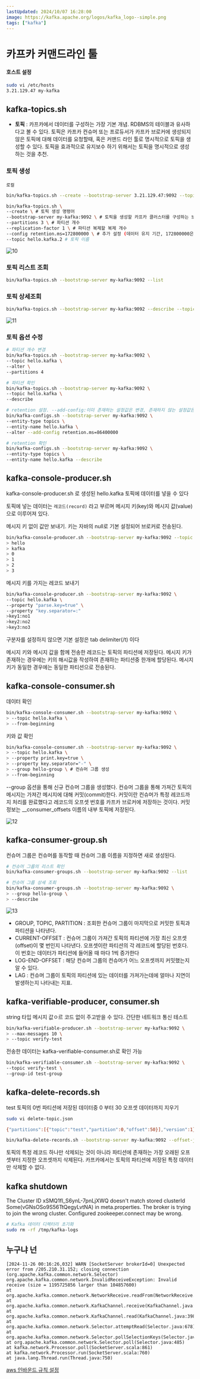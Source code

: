 ```yaml
---
lastUpdated: 2024/10/07 16:28:00
image: https://kafka.apache.org/logos/kafka_logo--simple.png
tags: ["kafka"]
---
```


# 카프카 커맨드라인 툴

#### 호스트 설정
```sh
sudo vi /etc/hosts
3.21.129.47 my-kafka
```

## kafka-topics.sh

- **토픽** : 카프카에서 데이터를 구성하는 가장 기본 개념. RDBMS의 테이블과 유사하다고 볼 수 있다. 토픽은 카프카 컨슈머 또는 프로듀서가 카프카 브로커에 생성되지 않은 토픽에 대해 데이터를 요청할때, 혹은 커맨드 라인 툴로 명시적으로 토픽을 생성할 수 있다. 토픽을 효과적으로 유지보수 하기 위해서는 토픽을 명시적으로 생성하는 것을 추천.

### 토픽 생성

`로컬`

```sh
bin/kafka-topics.sh --create --bootstrap-server 3.21.129.47:9092 --topic hello.kafka

bin/kafka-topics.sh \
--create \ # 토픽 생성 명령어
--bootstrap-server my-kafka:9092 \ # 토픽을 생성할 카프카 클러스터를 구성하는 브로커들의 ip 와 port
--partitions 3 \ # 파티션 개수
--replication-factor 1 \ # 파티션 복제할 복제 개수
--config retention.ms=172800000 \ # 추가 설정 (데이터 유지 기간, 172800000은 2일이다.)
--topic hello.kafka.2 # 토픽 이름

```

![10](~@image/2024/kafka/10.png)

### 토픽 리스트 조회

```sh
bin/kafka-topics.sh --bootstrap-server my-kafka:9092 --list
```

### 토픽 상세조회

```sh
bin/kafka-topics.sh --bootstrap-server my-kafka:9092 --describe --topic hello.kafka.2
```

![11](~@image/2024/kafka/11.png)

### 토픽 옵션 수정

```sh
# 파티션 개수 변경
bin/kafka-topics.sh --bootstrap-server my-kafka:9092 \
--topic hello.kafka \
--alter \
--partitions 4 

# 파티션 확인
bin/kafka-topics.sh --bootstrap-server my-kafka:9092 \
--topic hello.kafka \
--describe 

# retention 설정. --add-config:이미 존재하는 설정값은 변경, 존재하지 않는 설정값은 신규
bin/kafka-configs.sh --bootstrap-server my-kafka:9092 \
--entity-type topics \
--entity-name hello.kafka \
--alter --add-config retention.ms=86400000

# retention 확인
bin/kafka-configs.sh --bootstrap-server my-kafka:9092 \
--entity-type topics \
--entity-name hello.kafka --describe
```

## kafka-console-producer.sh

kafka-console-producer.sh 로 생성된 hello.kafka 토픽에 데이터를 넣을 수 있다

토픽에 넣는 데이터는 `레코드(record)` 라고 부르며 메시지 키(key)와 메시지 값(value)으로 이루어져 있다. 

메시지 키 없이 값만 보내기. 키는 자바의 null로 기본 설정되어 브로커로 전송된다.
```sh
bin/kafka-console-producer.sh --bootstrap-server my-kafka:9092 --topic hello.kafka
> hello
> kafka
> 0
> 1
> 2
> 3
```

메시지 키를 가지는 레코드 보내기
```sh
bin/kafka-console-producer.sh --bootstrap-server my-kafka:9092 \
--topic hello.kafka \
--property "parse.key=true" \
--property "key.separator=:"
>key1:no1
>key2:no2
>key3:no3
```

구분자를 설정하지 않으면 기본 설정은 tab delimiter(/t) 이다

메시지 키와 메시지 값을 함께 전송한 레코드는 토픽의 파티션에 저장된다. 메시지 키가 존재하는 경우에는 키의 해시값을 작성하여 존재하는 파티션중 한개에 할당된다. 메시지 키가 동일한 경우에는 동일한 파티션으로 전송된다.

## kafka-console-consumer.sh

데이터 확인
```sh
bin/kafka-console-consumer.sh --bootstrap-server my-kafka:9092 \
> --topic hello.kafka \
> --from-beginning
```

키와 값 확인
```sh
bin/kafka-console-consumer.sh --bootstrap-server my-kafka:9092 \
> --topic hello.kafka \
> --property print.key=true \
> --property key.separator="-" \
> --group hello-group \ # 컨슈머 그룹 생성
> --from-beginning
```

--group 옵션을 통해 신규 컨슈머 그룹을 생성했다. 컨슈머 그룹을 통해 가져간 토픽의 메시지는 가져간 메시지에 대해 커밋(commit)한다. 커밋이란 컨슈머가 특정 레코드까지 처리를 완료했다고 레코드의 오프셋 번호를 카프카 브로커에 저장하는 것이다. 커밋 정보는 __consumer_offsets 이름의 내부 토픽에 저장된다.

![12](~@image/2024/kafka/12.png)

## kafka-consumer-group.sh

컨슈머 그룹은 컨슈머를 동작할 때 컨슈머 그룹 이름을 지정하면 새로 생성된다.

```sh
# 컨슈머 그룹의 리스트 확인
bin/kafka-consumer-groups.sh --bootstrap-server my-kafka:9092 --list

# 컨슈머 그룹 상세 조회
bin/kafka-consumer-groups.sh --bootstrap-server my-kafka:9092 \
> --group hello-group \
> --describe
```
![13](~@image/2024/kafka/13.png)

- GROUP, TOPIC, PARTITION : 조회한 컨슈머 그룹이 마지막으로 커밋한 토픽과 파티션을 나타낸다.
- CURRENT-OFFSET : 컨슈머 그룹이 가져간 토픽의 파티션에 가장 최신 오프셋(offset)이 몇 번인지 나타낸다. 오프셋이란 파티션의 각 레코드에 할당된 번호다. 이 번호는 데이터가 파티션에 들어올 때 마다 1씩 증가한다
- LOG-END-OFFSET : 해당 컨슈머 그룹의 컨슈머가 어느 오프셋까지 커밋했는지 알 수 있다.
- LAG : 컨슈머 그룹이 토픽의 파티션에 있는 데이터를 가져가는데에 얼마나 지연이 발생하는지 나타내는 지표.

## kafka-verifiable-producer, consumer.sh
string 타입 메시지 값ㅇ르 코드 없이 주고받을 수 있다. 간단한 네트워크 통신 테스트

```sh
bin/kafka-verifiable-producer.sh --bootstrap-server my-kafka:9092 \
> --max-messages 10 \
> --topic verify-test
```

전송한 데이터는 kafka-verifiable-consumer.sh로 확인 가능
```sh
bin/kafka-verifiable-consumer.sh --bootstrap-server my-kafka:9092 \
--topic verify-test \
--group-id test-group
```

## kafka-delete-records.sh

test 토픽의 0번 파티션에 저장된 데이터중 0 부터 30 오프셋 데이터까지 지우기

```sh
sudo vi delete-topic.json

{"partitions":[{"topic":"test","partition":0,"offset":50}],"version":1}

bin/kafka-delete-records.sh --bootstrap-server my-kafka:9092 --offset-json-file delete-topic.json
```

토픽의 특정 레코드 하나만 삭제되는 것이 아니라 파티션에 존재하는 가장 오래된 오프셋부터 지정한 오프셋까지 삭제된다. 카프카에서는 토픽의 파티션에 저장된 특정 데이터만 삭제할 수 없다.


## kafka shutdown
The Cluster ID xSMQ1fl_S6ynL-7pnLjXWQ doesn't match stored clusterId Some(vGNsOSo9S56TtQegyLvtNA) in meta.properties. The broker is trying to join the wrong cluster. Configured zookeeper.connect may be wrong.
```sh
# Kafka 데이터 디렉터리 초기화
sudo rm -rf /tmp/kafka-logs
```


## 누구냐 넌
```
[2024-11-26 00:16:26,032] WARN [SocketServer brokerId=0] Unexpected error from /205.210.31.152; closing connection (org.apache.kafka.common.network.Selector)
org.apache.kafka.common.network.InvalidReceiveException: Invalid receive (size = 1195725856 larger than 104857600)
at org.apache.kafka.common.network.NetworkReceive.readFrom(NetworkReceive.java:105)
at org.apache.kafka.common.network.KafkaChannel.receive(KafkaChannel.java:448)
at org.apache.kafka.common.network.KafkaChannel.read(KafkaChannel.java:398)
at org.apache.kafka.common.network.Selector.attemptRead(Selector.java:678)
at org.apache.kafka.common.network.Selector.pollSelectionKeys(Selector.java:580)
at org.apache.kafka.common.network.Selector.poll(Selector.java:485)
at kafka.network.Processor.poll(SocketServer.scala:861)
at kafka.network.Processor.run(SocketServer.scala:760)
at java.lang.Thread.run(Thread.java:750)
```
[aws 인바운드 규칙 설정](https://velog.io/@sunblock99/AWS-%ED%8A%B9%EC%A0%95-IP%EB%A7%8C-%EC%A0%91%EC%86%8D%ED%95%A0-%EC%88%98-%EC%9E%88%EA%B2%8C-%EC%84%A4%EC%A0%95%ED%95%98%EA%B8%B0)


